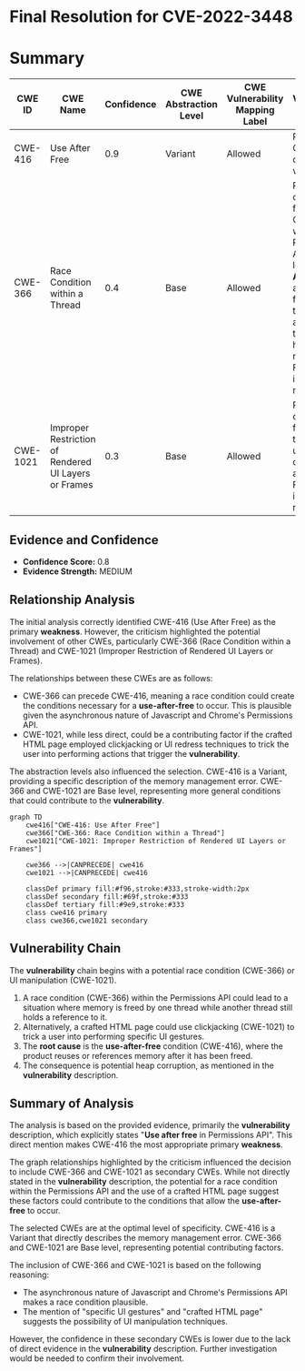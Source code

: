 # Final Resolution for CVE-2022-3448

# Summary
| CWE ID | CWE Name | Confidence | CWE Abstraction Level | CWE Vulnerability Mapping Label | CWE-Vulnerability Mapping Notes |
|---|---|---|---|---|---|
| CWE-416 | Use After Free | 0.9 | Variant | Allowed | Primary CWE. Direct cause of the vulnerability. |
| CWE-366 | Race Condition within a Thread | 0.4 | Base | Allowed | Potentially a contributing factor. Concurrency within the Permissions API might lead to **Use-After-Free** if a resource is freed by one thread while another thread still holds a reference. Further investigation required. |
| CWE-1021 | Improper Restriction of Rendered UI Layers or Frames | 0.3 | Base | Allowed | Potentially a contributing factor to tricking the user to carry out the attack. Further investigation required. |

## Evidence and Confidence

*   **Confidence Score:** 0.8
*   **Evidence Strength:** MEDIUM

## Relationship Analysis
The initial analysis correctly identified CWE-416 (Use After Free) as the primary **weakness**. However, the criticism highlighted the potential involvement of other CWEs, particularly CWE-366 (Race Condition within a Thread) and CWE-1021 (Improper Restriction of Rendered UI Layers or Frames).

The relationships between these CWEs are as follows:

*   CWE-366 can precede CWE-416, meaning a race condition could create the conditions necessary for a **use-after-free** to occur. This is plausible given the asynchronous nature of Javascript and Chrome's Permissions API.
*   CWE-1021, while less direct, could be a contributing factor if the crafted HTML page employed clickjacking or UI redress techniques to trick the user into performing actions that trigger the **vulnerability**.

The abstraction levels also influenced the selection. CWE-416 is a Variant, providing a specific description of the memory management error. CWE-366 and CWE-1021 are Base level, representing more general conditions that could contribute to the **vulnerability**.

```mermaid
graph TD
    cwe416["CWE-416: Use After Free"]
    cwe366["CWE-366: Race Condition within a Thread"]
    cwe1021["CWE-1021: Improper Restriction of Rendered UI Layers or Frames"]
    
    cwe366 -->|CANPRECEDE| cwe416
    cwe1021 -->|CANPRECEDE| cwe416
    
    classDef primary fill:#f96,stroke:#333,stroke-width:2px
    classDef secondary fill:#69f,stroke:#333
    classDef tertiary fill:#9e9,stroke:#333
    class cwe416 primary
    class cwe366,cwe1021 secondary
```

## Vulnerability Chain
The **vulnerability** chain begins with a potential race condition (CWE-366) or UI manipulation (CWE-1021).

1.  A race condition (CWE-366) within the Permissions API could lead to a situation where memory is freed by one thread while another thread still holds a reference to it.
2.  Alternatively, a crafted HTML page could use clickjacking (CWE-1021) to trick a user into performing specific UI gestures.
3.  The **root cause** is the **use-after-free** condition (CWE-416), where the product reuses or references memory after it has been freed.
4.  The consequence is potential heap corruption, as mentioned in the **vulnerability** description.

## Summary of Analysis
The analysis is based on the provided evidence, primarily the **vulnerability** description, which explicitly states "**Use after free** in Permissions API". This direct mention makes CWE-416 the most appropriate primary **weakness**.

The graph relationships highlighted by the criticism influenced the decision to include CWE-366 and CWE-1021 as secondary CWEs. While not directly stated in the **vulnerability** description, the potential for a race condition within the Permissions API and the use of a crafted HTML page suggest these factors could contribute to the conditions that allow the **use-after-free** to occur.

The selected CWEs are at the optimal level of specificity. CWE-416 is a Variant that directly describes the memory management error. CWE-366 and CWE-1021 are Base level, representing potential contributing factors.

The inclusion of CWE-366 and CWE-1021 is based on the following reasoning:

*   The asynchronous nature of Javascript and Chrome's Permissions API makes a race condition plausible.
*   The mention of "specific UI gestures" and "crafted HTML page" suggests the possibility of UI manipulation techniques.

However, the confidence in these secondary CWEs is lower due to the lack of direct evidence in the **vulnerability** description. Further investigation would be needed to confirm their involvement.